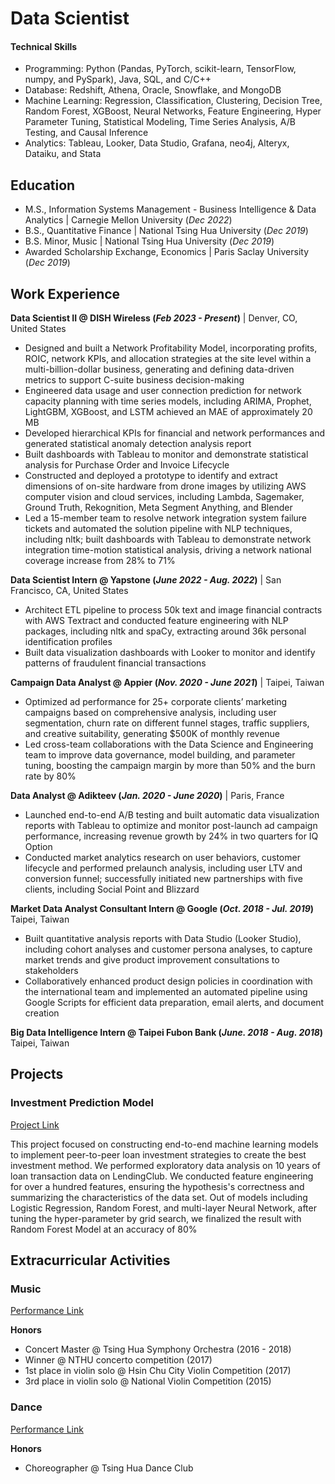 # Data Scientist

#### Technical Skills
- Programming: Python (Pandas, PyTorch, scikit-learn, TensorFlow, numpy, and PySpark), Java, SQL, and C/C++
- Database: Redshift, Athena, Oracle, Snowflake, and MongoDB
- Machine Learning: Regression, Classification, Clustering, Decision Tree, Random Forest, XGBoost, Neural Networks, Feature Engineering, Hyper Parameter Tuning, Statistical Modeling, Time Series Analysis, A/B Testing, and Causal Inference
- Analytics: Tableau, Looker, Data Studio, Grafana, neo4j, Alteryx, Dataiku, and Stata

## Education
- M.S., Information Systems Management - Business Intelligence & Data Analytics | Carnegie Mellon University (_Dec 2022_)
- B.S., Quantitative Finance                                                    | National Tsing Hua University (_Dec 2019_)
- B.S. Minor, Music                                                             | National Tsing Hua University (_Dec 2019_)
- Awarded Scholarship Exchange, Economics                                       | Paris Saclay University (_Dec 2019_)

## Work Experience 
**Data Scientist II @ DISH Wireless (_Feb 2023 - Present_)** | Denver, CO, United States
- Designed and built a Network Profitability Model, incorporating profits, ROIC, network KPIs, and allocation strategies at the site level within a multi-billion-dollar business, generating and defining data-driven metrics to support C-suite business decision-making
- Engineered data usage and user connection prediction for network capacity planning with time series models, including ARIMA, Prophet, LightGBM, XGBoost, and LSTM achieved an MAE of approximately 20 MB
- Developed hierarchical KPIs for financial and network performances and generated statistical anomaly detection analysis report
- Built dashboards with Tableau to monitor and demonstrate statistical analysis for Purchase Order and Invoice Lifecycle
- Constructed and deployed a prototype to identify and extract dimensions of on-site hardware from drone images by utilizing AWS computer vision and cloud services, including Lambda, Sagemaker, Ground Truth, Rekognition, Meta Segment Anything, and Blender
- Led a 15-member team to resolve network integration system failure tickets and automated the solution pipeline with NLP techniques, including nltk; built dashboards with Tableau to demonstrate network integration time-motion statistical analysis, driving a network national coverage increase from 28% to 71%

**Data Scientist Intern @ Yapstone (_June 2022 - Aug. 2022_)** | San Francisco, CA, United States
- Architect ETL pipeline to process 50k text and image financial contracts with AWS Textract and conducted feature engineering with NLP packages, including nltk and spaCy, extracting around 36k personal identification profiles
- Built data visualization dashboards with Looker to monitor and identify patterns of fraudulent financial transactions
  
**Campaign Data Analyst @ Appier (_Nov. 2020 - June 2021_)** | Taipei, Taiwan
- Optimized ad performance for 25+ corporate clients’ marketing campaigns based on comprehensive analysis, including user segmentation, churn rate on different funnel stages, traffic suppliers, and creative suitability, generating $500K of monthly revenue
- Led cross-team collaborations with the Data Science and Engineering team to improve data governance, model building, and parameter tuning, boosting the campaign margin by more than 50% and the burn rate by 80%

**Data Analyst @ Adikteev (_Jan. 2020 - June 2020_)** | Paris, France
- Launched end-to-end A/B testing and built automatic data visualization reports with Tableau to optimize and monitor post-launch ad campaign performance, increasing revenue growth by 24% in two quarters for IQ Option <br>
- Conducted market analytics research on user behaviors, customer lifecycle and performed prelaunch analysis, including user LTV and conversion funnel; successfully initiated new partnerships with five clients, including Social Point and Blizzard <br>

**Market Data Analyst Consultant Intern @ Google (_Oct. 2018 - Jul. 2019_)** Taipei, Taiwan
- Built quantitative analysis reports with Data Studio (Looker Studio), including cohort analyses and customer persona analyses, to capture market trends and give product improvement consultations to stakeholders
- Collaboratively enhanced product design policies in coordination with the international team and implemented an automated pipeline using Google Scripts for efficient data preparation, email alerts, and document creation

**Big Data Intelligence Intern @ Taipei Fubon Bank (_June. 2018 - Aug. 2018_)** Taipei, Taiwan

## Projects
### Investment Prediction Model
[Project Link](https://github.com/NTHUMay/Loan-investment-prediction-strategy)

This project focused on constructing end-to-end machine learning models to implement peer-to-peer loan investment strategies to create the best investment method. We performed exploratory data analysis on 10 years of loan transaction data on LendingClub. We conducted feature
engineering for over a hundred features, ensuring the hypothesis's correctness and summarizing the characteristics of the data set. Out of models including Logistic Regression, Random Forest, and multi-layer Neural Network, after tuning the hyper-parameter by grid search, we finalized the result with Random Forest Model at an accuracy of 80%

## Extracurricular Activities
### Music
[Performance Link](https://youtu.be/EAzWafHS8lI?si=k2Bk5VCrRBWenmX5)

**Honors**
- Concert Master @ Tsing Hua Symphony Orchestra (2016 - 2018)
- Winner @ NTHU concerto competition (2017)
- 1st place in violin solo @ Hsin Chu City Violin Competition (2017)
- 3rd place in violin solo @ National Violin Competition (2015)

### Dance
[Performance Link](https://youtu.be/6_vdPLpAbRw?si=EOa7IPy48_mRGaHt)

**Honors**
- Choreographer @ Tsing Hua Dance Club
